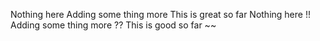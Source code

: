 Nothing here
Adding some thing more 
This is great so far
Nothing here !!
Adding some thing more ??
This is good so far ~~
